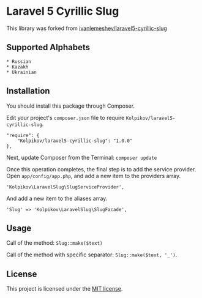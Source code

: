 # Laravel 5 Cyrillic Slug

This library was forked from [ivanlemeshev/laravel5-cyrillic-slug](https://github.com/ivanlemeshev/laravel5-cyrillic-slug)

## Supported Alphabets
    * Russian
    * Kazakh
    * Ukrainian

## Installation

You should install this package through Composer.

Edit your project's `composer.json` file to require `Kolpikov/laravel5-cyrillic-slug`.

    "require": {
        "Kolpikov/laravel5-cyrillic-slug": "1.0.0"
    },

Next, update Composer from the Terminal:
    `composer update`

Once this operation completes, the final step is to add the service provider.
Open `app/config/app.php`, and add a new item to the providers array.

  `'Kolpikov\LaravelSlug\SlugServiceProvider',`

And add a new item to the aliases array.

  `'Slug' => 'Kolpikov\LaravelSlug\SlugFacade',`

Usage
-------
Call of the method: `Slug::make($text)`

Call of the method with specific separator: `Slug::make($text, '_')`.

## License

This project is licensed under the [MIT license](https://opensource.org/licenses/MIT).
